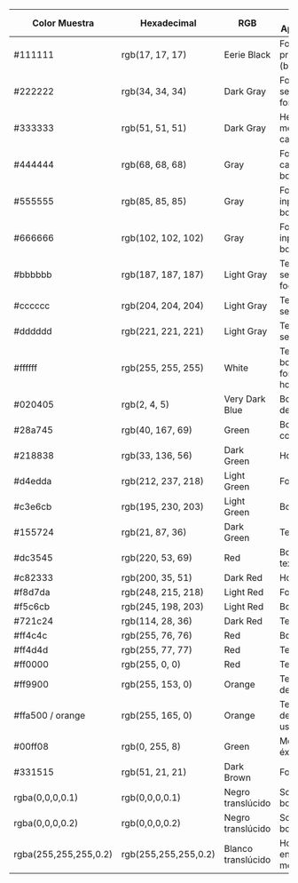 | Color Muestra | Hexadecimal | RGB | Nombre Aproximado | Uso |
|---------------|-------------|---------------------|------------------------|-----|
| #111111 | rgb(17, 17, 17) | Eerie Black | Fondo principal (body) |
| #222222 | rgb(34, 34, 34) | Dark Gray | Fondos secundarios, formularios |
| #333333 | rgb(51, 51, 51) | Dark Gray | Header, menús, cards, footer |
| #444444 | rgb(68, 68, 68) | Gray | Fondos, cards, bordes |
| #555555 | rgb(85, 85, 85) | Gray | Fondos, inputs, botones |
| #666666 | rgb(102, 102, 102) | Gray | Fondos, inputs, botones |
| #bbbbbb | rgb(187, 187, 187) | Light Gray | Textos secundarios, footer |
| #cccccc | rgb(204, 204, 204) | Light Gray | Textos secundarios |
| #dddddd | rgb(221, 221, 221) | Light Gray | Textos secundarios |
| #ffffff | rgb(255, 255, 255) | White | Textos, bordes, fondos, hover |
| #020405 | rgb(2, 4, 5) | Very Dark Blue | Botones, detalles |
| #28a745 | rgb(40, 167, 69) | Green | Botón éxito, confirmación |
| #218838 | rgb(33, 136, 56) | Dark Green | Hover éxito |
| #d4edda | rgb(212, 237, 218) | Light Green | Fondo éxito |
| #c3e6cb | rgb(195, 230, 203) | Light Green | Borde éxito |
| #155724 | rgb(21, 87, 36) | Dark Green | Texto éxito |
| #dc3545 | rgb(220, 53, 69) | Red | Botón error, texto error |
| #c82333 | rgb(200, 35, 51) | Dark Red | Hover error |
| #f8d7da | rgb(248, 215, 218) | Light Red | Fondo error |
| #f5c6cb | rgb(245, 198, 203) | Light Red | Borde error |
| #721c24 | rgb(114, 28, 36) | Dark Red | Texto error |
| #ff4c4c | rgb(255, 76, 76) | Red | Botón error |
| #ff4d4d | rgb(255, 77, 77) | Red | Texto error |
| #ff0000 | rgb(255, 0, 0) | Red | Texto error |
| #ff9900 | rgb(255, 153, 0) | Orange | Texto destacado |
| #ffa500 / orange | rgb(255, 165, 0) | Orange | Texto destacado, user-info |
| #00ff08 | rgb(0, 255, 8) | Green | Mensaje éxito |
| #331515 | rgb(51, 21, 21) | Dark Brown | Fondo error |
| rgba(0,0,0,0.1) | rgb(0,0,0,0.1) | Negro translúcido | Sombra, box-shadow |
| rgba(0,0,0,0.2) | rgb(0,0,0,0.2) | Negro translúcido | Sombra, box-shadow |
| rgba(255,255,255,0.2) | rgb(255,255,255,0.2) | Blanco translúcido | Hover enlaces, menús |
